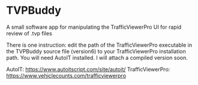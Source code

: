 # TVPBuddy
A small software app for manipulating the TrafficViewerPro UI for rapid review of .tvp files

There is one instruction: edit the path of the TrafficViewerPro executable in the TVPBuddy source file (version6) to your TrafficViewerPro installation path. You will need AutoIT installed. I will attach a compiled version soon.

AutoIT: https://www.autoitscript.com/site/autoit/
TrafficViewerPro: https://www.vehiclecounts.com/trafficviewerpro
